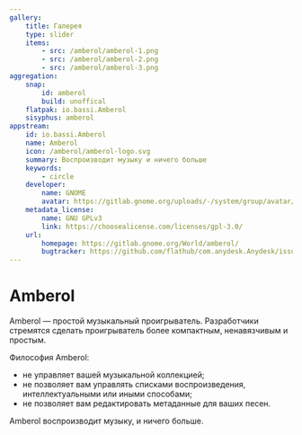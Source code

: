 ```yaml
---
gallery:
    title: Галерея
    type: slider
    items:
        - src: /amberol/amberol-1.png
        - src: /amberol/amberol-2.png
        - src: /amberol/amberol-3.png
aggregation:
    snap:
        id: amberol
        build: unoffical
    flatpak: io.bassi.Amberol
    sisyphus: amberol
appstream:
    id: io.bassi.Amberol
    name: Amberol
    icon: /amberol/amberol-logo.svg
    summary: Воспроизводит музыку и ничего больше
    keywords:
        - circle
    developer:
        name: GNOME
        avatar: https://gitlab.gnome.org/uploads/-/system/group/avatar/8/gnomelogo.png?width=48
    metadata_license:
        name: GNU GPLv3
        link: https://choosealicense.com/licenses/gpl-3.0/
    url:
        homepage: https://gitlab.gnome.org/World/amberol/
        bugtracker: https://github.com/flathub/com.anydesk.Anydesk/issues
---
```


# Amberol

Amberol — простой музыкальный проигрыватель. Разработчики стремятся сделать проигрыватель более компактным, ненавязчивым и простым.

Философия Amberol:

-   не управляет вашей музыкальной коллекцией;
-   не позволяет вам управлять списками воспроизведения, интеллектуальными или иными способами;
-   не позволяет вам редактировать метаданные для ваших песен.

Amberol воспроизводит музыку, и ничего больше.

<AGWGallery />

<!--@include: @apps/_parts/install/content-repo.md-->
<!--@include: @apps/_parts/install/content-flatpak.md-->
<!--@include: @apps/_parts/install/content-snap.md-->
